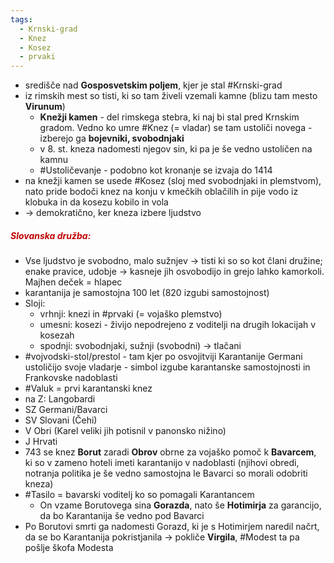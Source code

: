 ```yaml
---
tags:
  - Krnski-grad
  - Knez
  - Kosez
  - prvaki
---
```


- središče nad **Gosposvetskim poljem**, kjer je stal #Krnski-grad
- iz rimskih mest so tisti, ki so tam živeli vzemali kamne (blizu tam mesto **Virunum**)
	- **Knežji kamen** - del rimskega stebra, ki naj bi stal pred Krnskim gradom. Vedno ko umre #Knez (= vladar) se tam ustoliči novega - izberejo ga **bojevniki, svobodnjaki**
	- v 8. st. kneza nadomesti njegov sin, ki pa je še vedno ustoličen na kamnu
	- #Ustoličevanje - podobno kot kronanje se izvaja do 1414
- na knežji kamen se usede #Kosez (sloj med svobodnjaki in plemstvom), nato pride bodoči knez na konju v kmečkih oblačilih in pije vodo iz klobuka in da kosezu kobilo in vola
- $\rightarrow$ demokratično, ker kneza izbere ljudstvo
##### <font color="#c00000">Slovanska družba:</font>
- Vse ljudstvo je svobodno, malo sužnjev $\rightarrow$ tisti ki so so kot člani družine; enake pravice, udobje $\rightarrow$ kasneje jih osvobodijo in grejo lahko kamorkoli. Majhen deček = hlapec
- karantanija je samostojna 100 let (820 izgubi samostojnost)
- Sloji:
	- vrhnji: knezi in #prvaki (= vojaško plemstvo)
	- umesni: kosezi - živijo nepodrejeno z voditelji na drugih lokacijah v kosezah
	- spodnji: svobodnjaki, sužnji (svobodni) $\rightarrow$ tlačani
- #vojvodski-stol/prestol - tam kjer po osvojitviji Karantanije Germani ustoličijo svoje vladarje - simbol izgube karantanske samostojnosti in Frankovske nadoblasti
- #Valuk = prvi karantanski knez
- na Z: Langobardi
- SZ Germani/Bavarci
- SV Slovani (Čehi)
- V Obri (Karel veliki jih potisnil v panonsko nižino)
- J Hrvati
- 743 se knez **Borut** zaradi **Obrov** obrne za vojaško pomoč k **Bavarcem**, ki so v zameno hoteli imeti karantanijo v nadoblasti (njihovi obredi, notranja politika je še vedno samostojna le Bavarci so morali odobriti kneza)
- #Tasilo = bavarski voditelj ko so pomagali Karantancem
	- On vzame Borutovega sina **Gorazda**, nato še **Hotimirja** za garancijo, da bo Karantanija še vedno pod Bavarci
- Po Borutovi smrti ga nadomesti Gorazd, ki je s Hotimirjem naredil načrt, da se bo Karantanija pokristjanila $\rightarrow$ pokliče **Virgila**, #Modest ta pa pošlje škofa Modesta 